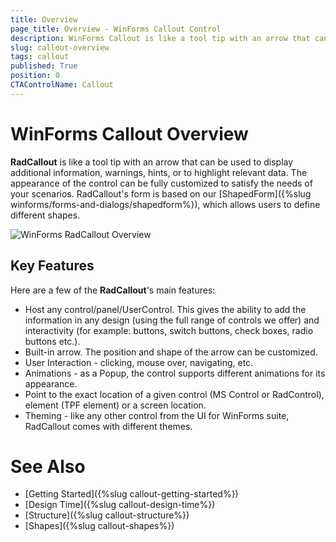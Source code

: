 ```yaml
---
title: Overview
page_title: Overview - WinForms Callout Control
description: WinForms Callout is like a tool tip with an arrow that can be used to display additional information, warnings, hints, or to highlight relevant data. 
slug: callout-overview
tags: callout
published: True
position: 0 
CTAControlName: Callout
---
```


# WinForms Callout Overview

**RadCallout** is like a tool tip with an arrow that can be used to display additional information, warnings, hints, or to highlight relevant data. The appearance of the control can be fully customized to satisfy the needs of your scenarios. RadCallout's form is based on our [ShapedForm]({%slug winforms/forms-and-dialogs/shapedform%}), which allows users to define different shapes. 

![WinForms RadCallout Overview](images/callout-overview001.png) 


## Key Features

Here are a few of the **RadCallout**'s main features:

* Host any control/panel/UserControl. This gives the ability to add the information in any design (using the full range of controls we offer) and interactivity (for example: buttons, switch buttons, check boxes, radio buttons etc.).  
* Built-in arrow. The position and shape of the arrow can be customized. 
* User Interaction - clicking, mouse over, navigating, etc.
* Animations - as a Popup, the control supports different animations for its appearance.
* Point to the exact location of a given control (MS Control or RadControl), element (TPF element) or a screen location. 
* Theming - like any other control from the UI for WinForms suite, RadCallout comes with different themes.   
 

# See Also

* [Getting Started]({%slug callout-getting-started%})
* [Design Time]({%slug callout-design-time%}) 
* [Structure]({%slug callout-structure%}) 
* [Shapes]({%slug callout-shapes%}) 
 
        
